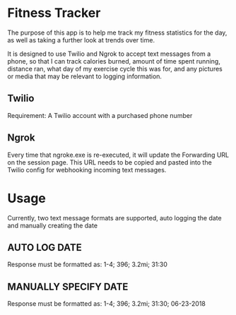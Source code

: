# Fitness Tracker

The purpose of this app is to help me track my fitness statistics for the day, as well as taking a further look at trends over time.

It is designed to use Twilio and Ngrok to accept text messages from a phone, so that I can track calories burned, amount of time spent running, distance ran, what day of my exercise cycle this was for, and any pictures or media that may be relevant to logging information.

## Twilio

Requirement: A Twilio account with a purchased phone number

## Ngrok

Every time that ngroke.exe is re-executed, it will update the Forwarding URL on the session page.  This URL needs to be copied and pasted into the Twilio config for webhooking incoming text messages.


# Usage

Currently, two text message formats are supported, auto logging the date and manually creating the date

## AUTO LOG DATE
Response must be formatted as: 1-4; 396; 3.2mi; 31:30

## MANUALLY SPECIFY DATE
Response must be formatted as: 1-4; 396; 3.2mi; 31:30; 06-23-2018